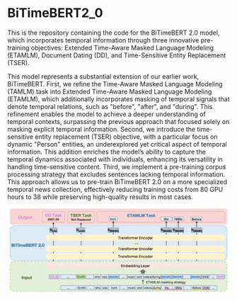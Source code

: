 # BiTimeBERT2_0

This is the repository containing the code for the BiTimeBERT 2.0 model, which incorporates temporal information through three innovative pre-training objectives: Extended Time-Aware
Masked Language Modeling (ETAMLM), Document Dating (DD), and Time-Sensitive Entity Replacement (TSER).

This model represents a substantial extension of our earlier work, BiTimeBERT. First, we refine the Time-Aware Masked Language Modeling (TAMLM) task into Extended Time-Aware Masked Language Modeling (ETAMLM), which additionally incorporates masking of temporal signals that denote temporal relations, such as "before", "after", and "during". This refinement enables the model to achieve a deeper understanding of temporal contexts, surpassing the previous approach that focused solely on masking explicit temporal information. Second, we introduce the time-sensitive entity replacement (TSER) objective, with a particular focus on dynamic "Person" entities, an underexplored yet critical aspect of temporal information. This addition enriches the model’s ability to capture the temporal dynamics associated with individuals, enhancing its versatility in handling time-sensitive content. Third, we implement a pre-training corpus processing strategy that excludes sentences lacking temporal information. This approach allows us to pre-train BiTimeBERT 2.0 on a more specialized temporal news collection, effectively reducing training costs from 80 GPU hours to 38 while preserving high-quality results in most cases.

<p align="center">
  <img src="Figures/BiTimeBERT2_0.png">
</p>
